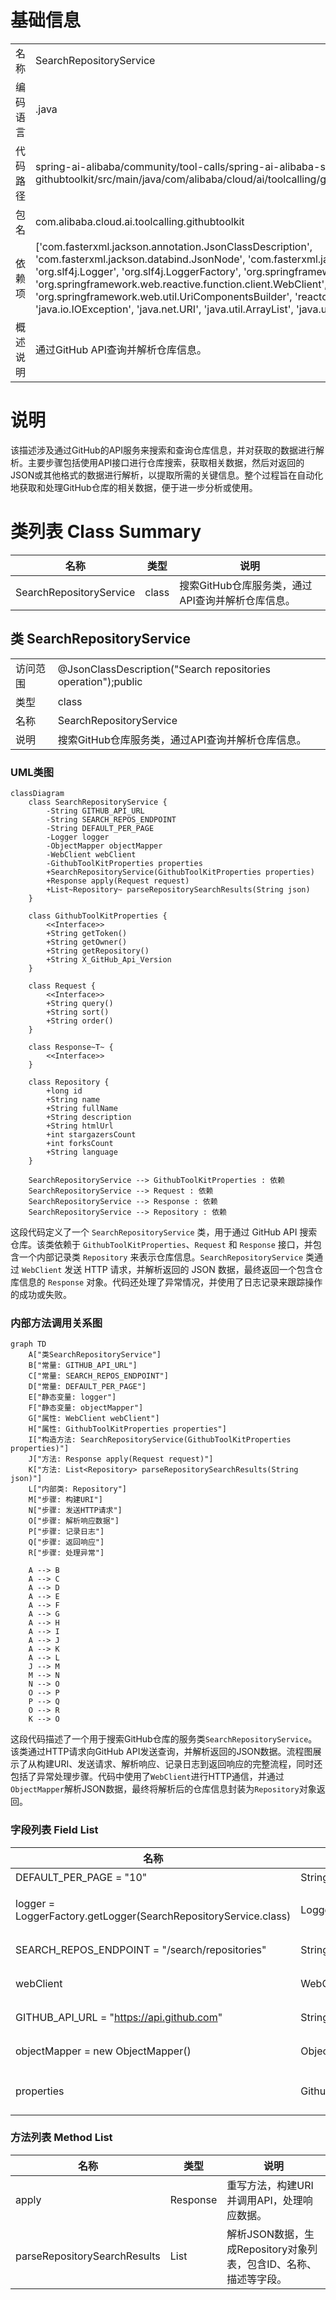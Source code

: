 # 基础信息

|      |      |
|------|------|
| 名称 | SearchRepositoryService |
| 编码语言 | .java |
| 代码路径 | spring-ai-alibaba/community/tool-calls/spring-ai-alibaba-starter-tool-calling-githubtoolkit/src/main/java/com/alibaba/cloud/ai/toolcalling/githubtoolkit/SearchRepositoryService.java |
| 包名 | com.alibaba.cloud.ai.toolcalling.githubtoolkit |
| 依赖项 | ['com.fasterxml.jackson.annotation.JsonClassDescription', 'com.fasterxml.jackson.databind.JsonNode', 'com.fasterxml.jackson.databind.ObjectMapper', 'org.slf4j.Logger', 'org.slf4j.LoggerFactory', 'org.springframework.http.HttpHeaders', 'org.springframework.web.reactive.function.client.WebClient', 'org.springframework.web.util.UriComponentsBuilder', 'reactor.core.publisher.Mono', 'java.io.IOException', 'java.net.URI', 'java.util.ArrayList', 'java.util.List', 'java.util.function.Function'] |
| 概述说明 | 通过GitHub API查询并解析仓库信息。 |

# 说明

该描述涉及通过GitHub的API服务来搜索和查询仓库信息，并对获取的数据进行解析。主要步骤包括使用API接口进行仓库搜索，获取相关数据，然后对返回的JSON或其他格式的数据进行解析，以提取所需的关键信息。整个过程旨在自动化地获取和处理GitHub仓库的相关数据，便于进一步分析或使用。

# 类列表 Class Summary

| 名称   | 类型  | 说明 |
|-------|------|-------------|
| SearchRepositoryService | class | 搜索GitHub仓库服务类，通过API查询并解析仓库信息。 |



## 类 SearchRepositoryService

|      |      |
|------|------|
| 访问范围 | @JsonClassDescription("Search repositories operation");public |
| 类型 | class |
| 名称 | SearchRepositoryService |
| 说明 | 搜索GitHub仓库服务类，通过API查询并解析仓库信息。 |


### UML类图

```mermaid
classDiagram
    class SearchRepositoryService {
        -String GITHUB_API_URL
        -String SEARCH_REPOS_ENDPOINT
        -String DEFAULT_PER_PAGE
        -Logger logger
        -ObjectMapper objectMapper
        -WebClient webClient
        -GithubToolKitProperties properties
        +SearchRepositoryService(GithubToolKitProperties properties)
        +Response apply(Request request)
        +List~Repository~ parseRepositorySearchResults(String json)
    }

    class GithubToolKitProperties {
        <<Interface>>
        +String getToken()
        +String getOwner()
        +String getRepository()
        +String X_GitHub_Api_Version
    }

    class Request {
        <<Interface>>
        +String query()
        +String sort()
        +String order()
    }

    class Response~T~ {
        <<Interface>>
    }

    class Repository {
        +long id
        +String name
        +String fullName
        +String description
        +String htmlUrl
        +int stargazersCount
        +int forksCount
        +String language
    }

    SearchRepositoryService --> GithubToolKitProperties : 依赖
    SearchRepositoryService --> Request : 依赖
    SearchRepositoryService --> Response : 依赖
    SearchRepositoryService --> Repository : 依赖
```

这段代码定义了一个 `SearchRepositoryService` 类，用于通过 GitHub API 搜索仓库。该类依赖于 `GithubToolKitProperties`、`Request` 和 `Response` 接口，并包含一个内部记录类 `Repository` 来表示仓库信息。`SearchRepositoryService` 类通过 `WebClient` 发送 HTTP 请求，并解析返回的 JSON 数据，最终返回一个包含仓库信息的 `Response` 对象。代码还处理了异常情况，并使用了日志记录来跟踪操作的成功或失败。


### 内部方法调用关系图

```mermaid
graph TD
    A["类SearchRepositoryService"]
    B["常量: GITHUB_API_URL"]
    C["常量: SEARCH_REPOS_ENDPOINT"]
    D["常量: DEFAULT_PER_PAGE"]
    E["静态变量: logger"]
    F["静态变量: objectMapper"]
    G["属性: WebClient webClient"]
    H["属性: GithubToolKitProperties properties"]
    I["构造方法: SearchRepositoryService(GithubToolKitProperties properties)"]
    J["方法: Response apply(Request request)"]
    K["方法: List<Repository> parseRepositorySearchResults(String json)"]
    L["内部类: Repository"]
    M["步骤: 构建URI"]
    N["步骤: 发送HTTP请求"]
    O["步骤: 解析响应数据"]
    P["步骤: 记录日志"]
    Q["步骤: 返回响应"]
    R["步骤: 处理异常"]

    A --> B
    A --> C
    A --> D
    A --> E
    A --> F
    A --> G
    A --> H
    A --> I
    A --> J
    A --> K
    A --> L
    J --> M
    M --> N
    N --> O
    O --> P
    P --> Q
    O --> R
    K --> O
```

这段代码描述了一个用于搜索GitHub仓库的服务类`SearchRepositoryService`。该类通过HTTP请求向GitHub API发送查询，并解析返回的JSON数据。流程图展示了从构建URI、发送请求、解析响应、记录日志到返回响应的完整流程，同时还包括了异常处理步骤。代码中使用了`WebClient`进行HTTP通信，并通过`ObjectMapper`解析JSON数据，最终将解析后的仓库信息封装为`Repository`对象返回。

### 字段列表 Field List

| 名称  | 类型  | 说明 |
|-------|-------|------|
| DEFAULT_PER_PAGE = "10" | String | 默认每页显示数量为10。 |
| logger = LoggerFactory.getLogger(SearchRepositoryService.class) | Logger | SearchRepositoryService类中定义了私有静态日志记录器logger。 |
| SEARCH_REPOS_ENDPOINT = "/search/repositories" | String | 定义搜索仓库的API端点路径。 |
| webClient | WebClient | 私有且不可变的WebClient实例。 |
| GITHUB_API_URL = "https://api.github.com" | String | GitHub API的基础URL为https://api.github.com。 |
| objectMapper = new ObjectMapper() | ObjectMapper | 创建静态不可变的对象映射器实例。 |
| properties | GithubToolKitProperties | 私有且不可变的GithubToolKitProperties属性。 |

### 方法列表 Method List

| 名称  | 类型  | 说明 |
|-------|-------|------|
| apply | Response | 重写方法，构建URI并调用API，处理响应数据。 |
| parseRepositorySearchResults | List<Repository> | 解析JSON数据，生成Repository对象列表，包含ID、名称、描述等字段。 |




